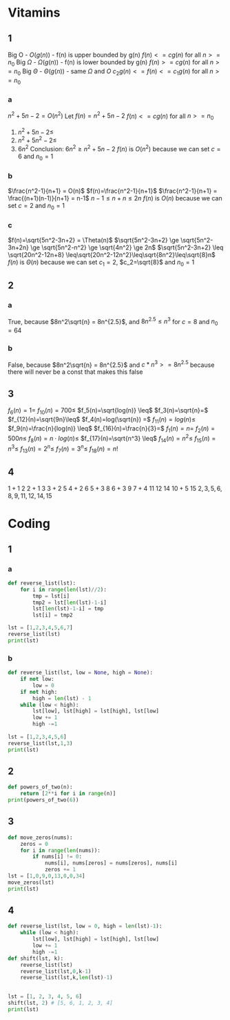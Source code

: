 # Vitamins
## 1
Big O - $O(g(n))$ - f(n) is upper bounded by g(n) 
	$f(n) <= c g(n)$ for all $n>= n_0$
Big $\Omega$ - $\Omega(g(n))$ - f(n) is lower bounded by g(n)
	$f(n) >= c g(n)$ for all $n>= n_0$
Big $\Theta$ - $\Theta(g(n))$ - same $\Omega$ and $O$
	$c_2 g(n) <= f(n) <= c_1 g(n)$ for all $n >= n_0$
### a
$n^2 + 5n -2 = O(n^2)$
Let $f(n) = n^2 + 5n -2$
$f(n) <= c g(n)$ for all $n>= n_0$
1. $n^2+5n-2 \leq$
2. $n^2+5n^2-2 \leq$
3. $6n^2$
Conclusion: $6n^2 \ge n^2+5n-2$
$f(n)$ is $O(n^2)$ because we can set $c=6$ and $n_0=1$
### b
$\frac{n^2-1}{n+1} = O(n)$
$f(n)=\frac{n^2-1}{n+1}$
$\frac{n^2-1}{n+1} = \frac{(n+1)(n-1)}{n+1} = n-1$
$n-1 \leq n+n \leq 2n$
$f(n)$ is $O(n)$ because we can set $c=2$ and $n_0=1$
### c
$f(n)=\sqrt{5n^2-3n+2} = \Theta(n)$ 
$\sqrt{5n^2-3n+2} \ge \sqrt{5n^2-3n+2n} \ge \sqrt{5n^2-n^2} \ge \sqrt{4n^2} \ge 2n$
$\sqrt{5n^2-3n+2} \leq \sqrt{20n^2-12n+8} \leq\sqrt{20n^2-12n^2}\leq\sqrt{8n^2}\leq\sqrt{8}n$
$f(n)$ is $\Theta(n)$ because we can set $c_1=2$, $c_2=\sqrt{8}$ and $n_0=1$

## 2
### a
True, because $8n^2\sqrt{n} = 8n^{2.5}$, and  $8n^{2.5} \leq n^3$ for $c = 8$ and $n_0 = 64$
### b
False, because $8n^2\sqrt{n} = 8n^{2.5}$ and $c*n^3 >= 8n^{2.5}$ because there will never be a const that makes this false 
## 3
$f_6(n)=1 =$
$f_{10}(n)=700 \leq$
$f_5(n)=\sqrt{log(n)} \leq$
$f_3(n)=\sqrt{n}=$
$f_{12}(n)=\sqrt{9n}\leq$
$f_4(n)=log(\sqrt{n}) =$
$f_{11}(n)=log(n) \leq$
$f_9(n)=\frac{n}{log(n)} \leq$
$f_{16}(n)=\frac{n}{3}=$
$f_1(n)=n =$
$f_2(n)=500n \leq$
$f_8(n)=n\cdot log(n)\leq$
$f_{17}(n)=\sqrt{n^3} \leq$
$f_{14}(n)=n^2 \leq$
$f_{15}(n)=n^3 \leq$
$f_{13}(n)=2^n \leq$
$f_7(n)=3^n \leq$
$f_{18}(n)=n!$
## 4
$1+1$
2
$2+1$
3
$3+2$
5
$4+2$
6
$5+3$
8
$6+3$
9
$7+4$
11
12
14
$10+5$
15
$2,3,5,6,8,9,11,12,14,15$
# Coding
## 1
### a
``` Python
def reverse_list(lst):
	for i in range(len(lst)//2):
		tmp = lst[i]
		tmp2 = lst[len(lst)-1-i]
		lst[len(lst)-1-i] = tmp
		lst[i] = tmp2

lst = [1,2,3,4,5,6,7]
reverse_list(lst)
print(lst)
```
### b
```Python
def reverse_list(lst, low = None, high = None):
	if not low:
		low = 0
	if not high:
		high = len(lst) - 1
	while (low < high):
		lst[low], lst[high] = lst[high], lst[low]
		low += 1
		high -=1
		
lst = [1,2,3,4,5,6]
reverse_list(lst,1,3)
print(lst)
```

## 2
```Python
def powers_of_two(n):
	return [2**i for i in range(n)]
print(powers_of_two(6))
```
## 3
```Python
def move_zeros(nums):
	zeros = 0
	for i in range(len(nums)):
		if nums[i] != 0:
			nums[i], nums[zeros] = nums[zeros], nums[i]
			zeros += 1
lst = [1,0,9,0,13,0,0,34]
move_zeros(lst)
print(lst)
```
## 4
``` Python
def reverse_list(lst, low = 0, high = len(lst)-1):
	while (low < high):
		lst[low], lst[high] = lst[high], lst[low]
		low += 1
		high -=1
def shift(lst, k):
	reverse_list(lst)
	reverse_list(lst,0,k-1)
	reverse_list(lst,k,len(lst)-1)
	

lst = [1, 2, 3, 4, 5, 6]
shift(lst, 2) # [5, 6, 1, 2, 3, 4]
print(lst)
```
